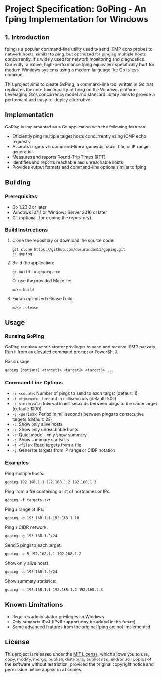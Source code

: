 # Project Specification: GoPing - An fping Implementation for Windows

## 1. Introduction

fping is a popular command-line utility used to send ICMP echo probes to network hosts, similar to ping, but optimized for pinging multiple hosts concurrently. It's widely used for network monitoring and diagnostics. Currently, a native, high-performance fping equivalent specifically built for modern Windows systems using a modern language like Go is less common.

This project aims to create GoPing, a command-line tool written in Go that replicates the core functionality of fping on the Windows platform. Leveraging Go's concurrency model and standard library aims to provide a performant and easy-to-deploy alternative.

## Implementation

GoPing is implemented as a Go application with the following features:

- Efficiently ping multiple target hosts concurrently using ICMP echo requests
- Accepts targets via command-line arguments, stdin, file, or IP range generation
- Measures and reports Round-Trip Times (RTT)
- Identifies and reports reachable and unreachable hosts
- Provides output formats and command-line options similar to fping

## Building

### Prerequisites

- Go 1.23.0 or later
- Windows 10/11 or Windows Server 2016 or later
- Git (optional, for cloning the repository)

### Build Instructions

1. Clone the repository or download the source code:

   ```
   git clone https://github.com/devurandom11/goping.git
   cd goping
   ```

2. Build the application:

   ```
   go build -o goping.exe
   ```

   Or use the provided Makefile:

   ```
   make build
   ```

3. For an optimized release build:
   ```
   make release
   ```

## Usage

### Running GoPing

GoPing requires administrator privileges to send and receive ICMP packets. Run it from an elevated command prompt or PowerShell.

Basic usage:

```
goping [options] <target1> <target2> <target3> ...
```

### Command-Line Options

- `-c <count>`: Number of pings to send to each target (default: 1)
- `-t <timeout>`: Timeout in milliseconds (default: 500)
- `-i <interval>`: Interval in milliseconds between pings to the same target (default: 1000)
- `-p <period>`: Period in milliseconds between pings to consecutive targets (default: 25)
- `-a`: Show only alive hosts
- `-u`: Show only unreachable hosts
- `-q`: Quiet mode - only show summary
- `-s`: Show summary statistics
- `-f <file>`: Read targets from a file
- `-g`: Generate targets from IP range or CIDR notation

### Examples

Ping multiple hosts:

```
goping 192.168.1.1 192.168.1.2 192.168.1.3
```

Ping from a file containing a list of hostnames or IPs:

```
goping -f targets.txt
```

Ping a range of IPs:

```
goping -g 192.168.1.1-192.168.1.10
```

Ping a CIDR network:

```
goping -g 192.168.1.0/24
```

Send 5 pings to each target:

```
goping -c 5 192.168.1.1 192.168.1.2
```

Show only alive hosts:

```
goping -a 192.168.1.0/24
```

Show summary statistics:

```
goping -s 192.168.1.1 192.168.1.2 192.168.1.3
```

## Known Limitations

- Requires administrator privileges on Windows
- Only supports IPv4 (IPv6 support may be added in the future)
- Some advanced features from the original fping are not implemented

## License

This project is released under the [MIT License](LICENSE.md), which allows you to use, copy, modify, merge, publish, distribute, sublicense, and/or sell copies of the software without restriction, provided the original copyright notice and permission notice appear in all copies.
